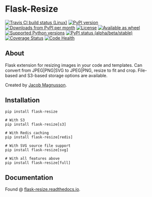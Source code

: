 # Flask-Resize

[![Travis CI build status (Linux)](https://travis-ci.org/jmagnusson/Flask-Resize.svg?branch=master)](https://travis-ci.org/jmagnusson/Flask-Resize)
[![PyPI version](https://img.shields.io/pypi/v/Flask-Resize.svg)](https://pypi.python.org/pypi/Flask-Resize/)
[![Downloads from PyPI per month](https://img.shields.io/pypi/dm/Flask-Resize.svg)](https://pypi.python.org/pypi/Flask-Resize/)
[![License](https://img.shields.io/pypi/l/Flask-Resize.svg)](https://pypi.python.org/pypi/Flask-Resize/)
[![Available as wheel](https://img.shields.io/pypi/wheel/Flask-Resize.svg)](https://pypi.python.org/pypi/Flask-Resize/)
[![Supported Python versions](https://img.shields.io/pypi/pyversions/Flask-Resize.svg)](https://pypi.python.org/pypi/Flask-Resize/)
[![PyPI status (alpha/beta/stable)](https://img.shields.io/pypi/status/Flask-Resize.svg)](https://pypi.python.org/pypi/Flask-Resize/)
[![Coverage Status](https://coveralls.io/repos/jmagnusson/Flask-Resize/badge.svg?branch=master)](https://coveralls.io/r/jmagnusson/Flask-Resize?branch=master)
[![Code Health](https://landscape.io/github/jmagnusson/Flask-Resize/master/landscape.svg?style=flat)](https://landscape.io/github/jmagnusson/Flask-Resize/master)


## About

Flask extension for resizing images in your code and templates. Can convert from JPEG|PNG|SVG to JPEG|PNG, resize to fit and crop. File-based and S3-based storage options are available.

Created by [Jacob Magnusson](https://twitter.com/jacobsvante_).

## Installation

    pip install flask-resize

    # With S3
    pip install flask-resize[s3]

    # With Redis caching
    pip install flask-resize[redis]

    # With SVG source file support
    pip install flask-resize[svg]

    # With all features above
    pip install flask-resize[full]

## Documentation

Found @ [flask-resize.readthedocs.io](https://flask-resize.readthedocs.io/).
